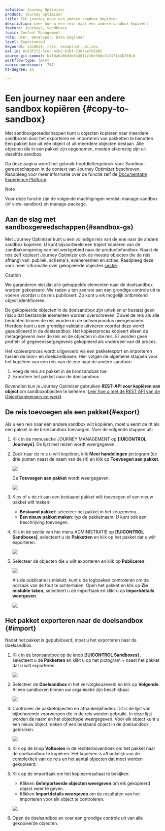 ```yaml
---
solution: Journey Optimizer
product: journey optimizer
title: Een journey naar een andere sandbox kopiëren
description: Leer hoe u een reis naar een andere sandbox kopieert
feature: Journeys, Sandboxes
topic: Content Management
role: User, Developer, Data Engineer
level: Experienced
keywords: zandbak, reis, exemplaar, milieu
exl-id: 8c63f2f2-5cec-4cb2-b3bf-2387eefb5002
source-git-commit: b4fda6a0bd3e633811c16ef6dc3a3171b3b350c8
workflow-type: tm+mt
source-wordcount: '747'
ht-degree: 1%

---
```


# Een journey naar een andere sandbox kopiëren {#copy-to-sandbox}

<!--
>[!CONTEXTUALHELP]
>id="ajo_journey_copy_main"
>title="Copy a journey to another sandbox"
>abstract="Journey Optimizer allows you to copy an entire journey from one sandbox to another. For example, you can copy a journey from the Stage sandbox environment to your Production sandbox. In addition to the Journey itself, Journey Optimizer also copies most of the objects the journey depends on."

>[!CONTEXTUALHELP]
>id="ajo_journey_copy_sandbox_details"
>title="Sandbox details"
>abstract="Select the destination sandbox you want to copy the journey to. Only sandboxes within your organization are available."

>[!CONTEXTUALHELP]
>id="ajo_journey_copy_object_details"
>title="Object details"
>abstract="This is the journey you are going to copy."

>[!CONTEXTUALHELP]
>id="ajo_journey_copy_dependent_objects"
>title="Dependent objects"
>abstract="This is the list of associated objects used in the journey. This list displays the name, the object type, as well as the internal Journey Optimizer ID."
-->

Met sandboxgereedschappen kunt u objecten kopiëren naar meerdere sandboxen door het exporteren en importeren van pakketten te benutten. Een pakket kan uit één object of uit meerdere objecten bestaan. Alle objecten die in een pakket zijn opgenomen, moeten afkomstig zijn uit dezelfde sandbox.

Op deze pagina wordt het gebruik-hoofdlettergebruik voor Sandbox-gereedschappen in de context van Journey Optimizer beschreven. Raadpleeg voor meer informatie over de functie zelf de [Documentatie Experience Platform](https://experienceleague.adobe.com/docs/experience-platform/sandbox/ui/sandbox-tooling.html).

>[!NOTE]
>
>Voor deze functie zijn de volgende machtigingen vereist: manage-sandbox (of view-sandbox) en manage-package.

## Aan de slag met sandboxgereedschappen{#sandbox-gs}

Met Journey Optimizer kunt u een volledige reis van de ene naar de andere sandbox kopiëren. U kunt bijvoorbeeld een traject kopiëren van de zandbakomgeving van het werkgebied naar de productiefandbox. Naast de reis zelf kopieert Journey Optimizer ook de meeste objecten die de reis afhangt van: publiek, schema&#39;s, evenementen en acties. Raadpleeg deze voor meer informatie over gekopieerde objecten [sectie](https://experienceleague.adobe.com/docs/experience-platform/sandbox/ui/sandbox-tooling.html#abobe-journey-optimizer-objects).

>[!CAUTION]
>
>We garanderen niet dat alle gekoppelde elementen naar de doelsandbox worden gekopieerd. We raden u ten zeerste aan een grondige controle uit te voeren voordat u de reis publiceert. Zo kunt u elk mogelijk ontbrekend object identificeren.

De gekopieerde objecten in de doelsandbox zijn uniek en er bestaat geen risico dat bestaande elementen worden overschreven. Zowel de reis als alle berichten binnen de reis worden in de ontwerpmodus overgenomen. Hierdoor kunt u een grondige validatie uitvoeren voordat deze wordt gepubliceerd in de doelsandbox. Het kopieerproces kopieert alleen de metagegevens over de reis en de objecten in die reis. Er worden geen profiel- of gegevenssetgegevens gekopieerd als onderdeel van dit proces.

Het kopieerproces wordt uitgevoerd via een pakketexport en importeren tussen de bron- en doelsandboxen. Hier volgen de algemene stappen voor het kopiëren van een reis van de ene naar de andere sandbox:

1. Voeg de reis als pakket in de bronzandbak toe.
1. Exporteer het pakket naar de doelsandbox.

Bovendien kun je Journey Optimizer gebruiken **REST-API voor kopiëren van object** om sandboxobjecten te beheren. [Leer hoe u met de REST API van de Objectkopieerservice werkt](https://developer.adobe.com/journey-optimizer-apis/references/sandbox/)

## De reis toevoegen als een pakket{#export}

Als u een reis naar een andere sandbox wilt kopiëren, moet u eerst de rit als een pakket in de bronsandbox toevoegen. Voer de volgende stappen uit:

1. Klik in de menusectie JOURNEY MANAGEMENT op **[!UICONTROL Journeys]**. De lijst met reizen wordt weergegeven.

1. Zoek naar de reis u wilt kopiëren, klik **Meer handelingen** pictogram (de drie punten naast de naam van de rit) en klik op **Toevoegen aan pakket**.

   ![](assets/journey-sandbox1.png)

   De **Toevoegen aan pakket** wordt weergegeven.

   ![](assets/journey-sandbox2.png)

1. Kies of u de rit aan een bestaand pakket wilt toevoegen of een nieuw pakket wilt maken:

   * **Bestaand pakket**: selecteer het pakket in het keuzemenu.
   * **Een nieuw pakket maken**: typ de pakketnaam. U kunt ook een beschrijving toevoegen.

1. Klik in de sectie van het menu ADMINISTRATIE op **[!UICONTROL Sandboxes]**, selecteert u de **Pakketten** en klik op het pakket dat u wilt exporteren.

   ![](assets/journey-sandbox3.png)

1. Selecteer de objecten die u wilt exporteren en klik op **Publiceren**

   ![](assets/journey-sandbox4.png)

   Als de publicatie is mislukt, kunt u de logboeken controleren om de oorzaak van de fout te achterhalen. Open het pakket en klik op **Zie mislukte taken**, selecteert u de importtaak en klikt u op **Importdetails weergeven**.

   ![](assets/journey-sandbox9.png)

## Het pakket exporteren naar de doelsandbox {#import}

Nadat het pakket is gepubliceerd, moet u het exporteren naar de doelsandbox.

1. Klik in de bronsandbox op de knop **[!UICONTROL Sandboxes]** , selecteert u de **Pakketten** en klikt u op het pictogram + naast het pakket dat u wilt exporteren.

   ![](assets/journey-sandbox5.png)

1. Selecteer de **Doelsandbox** in het vervolgkeuzeveld en klik op **Volgende**. Alleen sandboxen binnen uw organisatie zijn beschikbaar.

   ![](assets/journey-sandbox6.png)

1. Controleer de pakketobjecten en afhankelijkheden. Dit is de lijst van bijbehorende voorwerpen die in de reis worden gebruikt. In deze lijst worden de naam en het objecttype weergegeven. Voor elk object kunt u een nieuw object maken of een bestaand object in de doelsandbox gebruiken.

   ![](assets/journey-sandbox7.png)

1. Klik op de knop **Voltooien** in de rechterbovenhoek om het pakket naar de doelsandbox te kopiëren. Het kopiëren is afhankelijk van de complexiteit van de reis en het aantal objecten dat moet worden gekopieerd.

1. Klik op de importtaak om het kopieerresultaat te bekijken:

   * Klikken **Geïmporteerde objecten weergeven** om elk gekopieerd object weer te geven.
   * Klikken **Importdetails weergeven** om de resultaten van het importeren voor elk object te controleren.

   ![](assets/journey-sandbox8.png)

1. Open de doelsandbox en voer een grondige controle uit van alle gekopieerde objecten.
